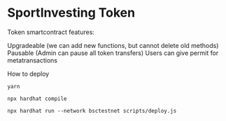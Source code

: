 # SportInvesting Token

Token smartcontract features:

Upgradeable (we can add new functions, but cannot delete old methods)
Pausable (Admin can pause all token transfers)
Users can give permit for metatransactions


How to deploy


```shell
yarn

npx hardhat compile

npx hardhat run --network bsctestnet scripts/deploy.js
```
